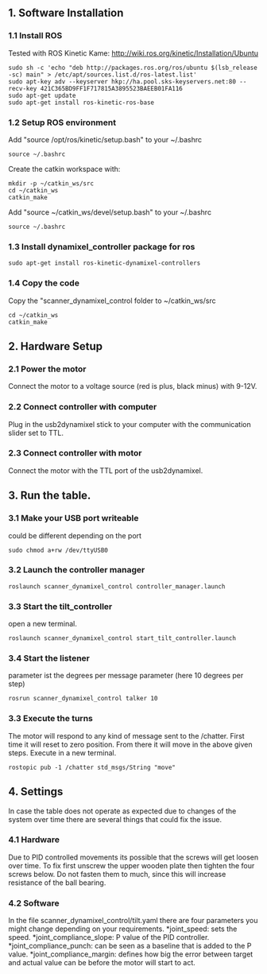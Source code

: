 ## 1. Software Installation

### 1.1 Install ROS
Tested with ROS Kinetic Kame:
http://wiki.ros.org/kinetic/Installation/Ubuntu
```
sudo sh -c 'echo "deb http://packages.ros.org/ros/ubuntu $(lsb_release -sc) main" > /etc/apt/sources.list.d/ros-latest.list'
sudo apt-key adv --keyserver hkp://ha.pool.sks-keyservers.net:80 --recv-key 421C365BD9FF1F717815A3895523BAEEB01FA116
sudo apt-get update
sudo apt-get install ros-kinetic-ros-base
```
### 1.2 Setup ROS environment
Add "source /opt/ros/kinetic/setup.bash" to your ~/.bashrc
```
source ~/.bashrc
```
Create the catkin workspace with:
```
mkdir -p ~/catkin_ws/src
cd ~/catkin_ws
catkin_make
```
Add "source ~/catkin_ws/devel/setup.bash" to your ~/.bashrc
```
source ~/.bashrc
```

### 1.3 Install dynamixel_controller package for ros
```
sudo apt-get install ros-kinetic-dynamixel-controllers
```

### 1.4 Copy the code
Copy the "scanner_dynamixel_control folder to ~/catkin_ws/src
```
cd ~/catkin_ws
catkin_make
```
## 2. Hardware Setup
### 2.1 Power the motor
Connect the motor to a voltage source (red is plus, black minus) with 9-12V.
### 2.2 Connect controller with computer
Plug in the usb2dynamixel stick to your computer with the communication slider set to TTL.
### 2.3 Connect controller with motor
Connect the motor with the TTL port of the usb2dynamixel.

## 3. Run the table.
### 3.1 Make your USB port writeable
could be different depending on the port
```
sudo chmod a+rw /dev/ttyUSB0
```
### 3.2 Launch the controller manager
```
roslaunch scanner_dynamixel_control controller_manager.launch
```
### 3.3 Start the tilt_controller 
open a new terminal.
```
roslaunch scanner_dynamixel_control start_tilt_controller.launch
```
### 3.4 Start the listener 
parameter ist the degrees per message parameter (here 10 degrees per step)
```
rosrun scanner_dynamixel_control talker 10
```
### 3.3 Execute the turns
The motor will respond to any kind of message sent to the /chatter. First time it will reset to zero position. From there it will move in the above given steps. Execute in a new terminal.
```
rostopic pub -1 /chatter std_msgs/String "move"
```

## 4. Settings
In case the table does not operate as expected due to changes of the system over
time there are several things that could fix the issue.
### 4.1 Hardware
Due to PID controlled movements its possible that the screws will get loosen
over time. To fix first unscrew the upper wooden plate then tighten the four
screws below. Do not fasten them to much, since this will increase resistance of
the ball bearing.
### 4.2 Software
In the file scanner_dynamixel_control/tilt.yaml there are four parameters you
might change depending on your requirements.
*joint_speed: sets the speed.
*joint_compliance_slope: P value of the PID controller.
*joint_compliance_punch: can be seen as a baseline that is added to the P value.
*joint_compliance_margin: defines how big the error between target and actual
value can be before the motor will start to act.
